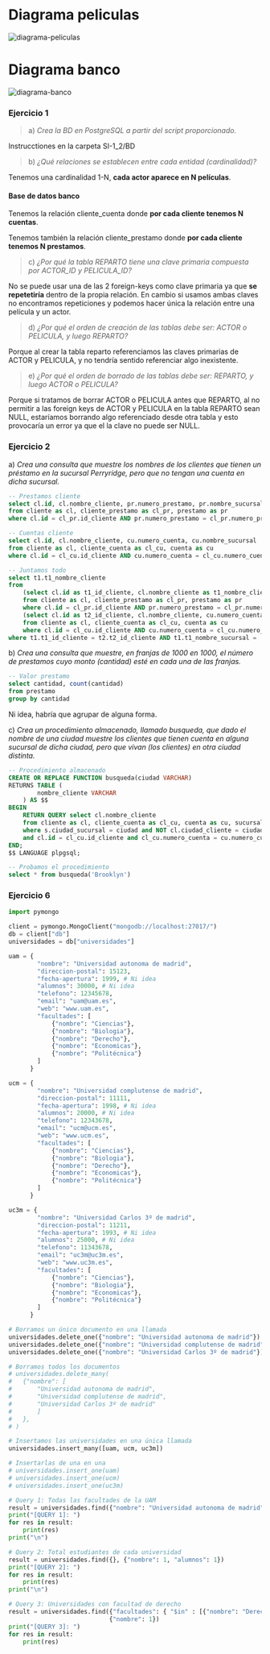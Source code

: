 # Diagrama peliculas

![diagrama-peliculas](Ej1_diagrama.drawio.png)

# Diagrama banco

![diagrama-banco](Ej2_diagrama.drawio.png)

### Ejercicio 1

> a) *Crea la BD en PostgreSQL a partir del script proporcionado.*

Instrucctiones en la carpeta SI-1_2/BD

> b) *¿Qué relaciones se establecen entre cada entidad (cardinalidad)?*

Tenemos una cardinalidad 1-N, **cada actor aparece en N películas**.

#### Base de datos banco
Tenemos la relación cliente_cuenta donde **por cada cliente tenemos N cuentas**. 

Tenemos también la relación cliente_prestamo donde **por cada cliente tenemos N prestamos**.

> c) *¿Por qué la tabla REPARTO tiene una clave primaria compuesta por ACTOR_ID y PELICULA_ID?*

No se puede usar una de las 2 foreign-keys como clave primaria ya que **se repetetiría** dentro de la propia relación. En cambio si usamos ambas claves no encontramos repeticiones y podemos hacer única la relación entre una película y un actor.

> d) *¿Por qué el orden de creación de las tablas debe ser: ACTOR o PELICULA, y luego REPARTO?* 

Porque al crear la tabla reparto referenciamos las claves primarias de ACTOR y PELICULA, y no tendría sentido referenciar algo inexistente.

> e) *¿Por qué el orden de borrado de las tablas debe ser: REPARTO, y luego ACTOR o PELICULA?*

Porque si tratamos de borrar ACTOR o PELICULA antes que REPARTO, al no permitir a las foreign keys de ACTOR y PELICULA en la tabla REPARTO sean NULL, estaríamos borrando algo referenciado desde otra tabla y esto provocaría un error ya que el la clave no puede ser NULL.

### Ejercicio 2

a) *Crea una consulta que muestre los nombres de los clientes que tienen un préstamo en la sucursal Perryridge, pero que no tengan una cuenta en dicha sucursal.*

```sql
-- Prestamos cliente
select cl.id, cl.nombre_cliente, pr.numero_prestamo, pr.nombre_sucursal 
from cliente as cl, cliente_prestamo as cl_pr, prestamo as pr
where cl.id = cl_pr.id_cliente AND pr.numero_prestamo = cl_pr.numero_prestamo

-- Cuentas cliente
select cl.id, cl.nombre_cliente, cu.numero_cuenta, cu.nombre_sucursal 
from cliente as cl, cliente_cuenta as cl_cu, cuenta as cu
where cl.id = cl_cu.id_cliente AND cu.numero_cuenta = cl_cu.numero_cuenta

-- Juntamos todo
select t1.t1_nombre_cliente
from 
	(select cl.id as t1_id_cliente, cl.nombre_cliente as t1_nombre_cliente, pr.numero_prestamo, pr.nombre_sucursal as t1_nombre_sucursal
	from cliente as cl, cliente_prestamo as cl_pr, prestamo as pr
	where cl.id = cl_pr.id_cliente AND pr.numero_prestamo = cl_pr.numero_prestamo) as t1,
	(select cl.id as t2_id_cliente, cl.nombre_cliente, cu.numero_cuenta, cu.nombre_sucursal as t2_nombre_sucursal
	from cliente as cl, cliente_cuenta as cl_cu, cuenta as cu
	where cl.id = cl_cu.id_cliente AND cu.numero_cuenta = cl_cu.numero_cuenta) as t2
where t1.t1_id_cliente = t2.t2_id_cliente AND t1.t1_nombre_sucursal = 'Perryridge' AND NOT t2.t2_nombre_sucursal = 'Perryidge';
```

b) *Crea una consulta que muestre, en franjas de 1000 en 1000, el número de prestamos cuyo monto (cantidad) esté en cada una de las franjas.*

```sql
-- Valor prestamo
select cantidad, count(cantidad)
from prestamo
group by cantidad
```
Ni idea, habría que agrupar de alguna forma.

c) *Crea un procedimiento almacenado, llamado busqueda, que dado el nombre de una ciudad muestre los clientes que tienen cuenta en alguna sucursal de dicha ciudad, pero que vivan (los clientes) en otra ciudad distinta.*

```sql
-- Procedimiento almacenado
CREATE OR REPLACE FUNCTION busqueda(ciudad VARCHAR)
RETURNS TABLE (
		nombre_cliente VARCHAR
	) AS $$
BEGIN
	RETURN QUERY select cl.nombre_cliente
	from cliente as cl, cliente_cuenta as cl_cu, cuenta as cu, sucursal as s
	where s.ciudad_sucursal = ciudad and NOT cl.ciudad_cliente = ciudad and cu.nombre_sucursal = s.nombre_sucursal
	and cl.id = cl_cu.id_cliente and cl_cu.numero_cuenta = cu.numero_cuenta;
END;
$$ LANGUAGE plpgsql;

-- Probamos el procedimiento
select * from busqueda('Brooklyn')
```

### Ejercicio 6

```py
import pymongo

client = pymongo.MongoClient("mongodb://localhost:27017/")
db = client["db"]
universidades = db["universidades"]

uam = {
		"nombre": "Universidad autonoma de madrid",
		"direccion-postal": 15123,
		"fecha-apertura": 1999, # Ni idea
		"alumnos": 30000, # Ni idea
		"telefono": 12345678,
		"email": "uam@uam.es",
		"web": "www.uam.es",
		"facultades": [
			{"nombre": "Ciencias"},
			{"nombre": "Biologia"},
			{"nombre": "Derecho"},
			{"nombre": "Economicas"},
			{"nombre": "Politécnica"}
		]
	  }

ucm = {
		"nombre": "Universidad complutense de madrid",
		"direccion-postal": 11111,
		"fecha-apertura": 1998, # Ni idea
		"alumnos": 20000, # Ni idea
		"telefono": 12343678,
		"email": "ucm@ucm.es",
		"web": "www.ucm.es",
		"facultades": [
			{"nombre": "Ciencias"},
			{"nombre": "Biologia"},
			{"nombre": "Derecho"},
			{"nombre": "Economicas"},
			{"nombre": "Politécnica"}
		]
	  }

uc3m = {
		"nombre": "Universidad Carlos 3º de madrid",
		"direccion-postal": 11211,
		"fecha-apertura": 1993, # Ni idea
		"alumnos": 25000, # Ni idea
		"telefono": 11343678,
		"email": "uc3m@uc3m.es",
		"web": "www.uc3m.es",
		"facultades": [
			{"nombre": "Ciencias"},
			{"nombre": "Biologia"},
			{"nombre": "Economicas"},
			{"nombre": "Politécnica"}
		]
	  }

# Borramos un único documento en una llamada
universidades.delete_one({"nombre": "Universidad autonoma de madrid"})
universidades.delete_one({"nombre": "Universidad complutense de madrid"})
universidades.delete_one({"nombre": "Universidad Carlos 3º de madrid"})

# Borramos todos los documentos
# universidades.delete_many(
# 	{"nombre": [
# 		"Universidad autonoma de madrid", 
# 		"Universidad complutense de madrid", 
# 		"Universidad Carlos 3º de madrid"
# 		]
# 	},
# )

# Insertamos las universidades en una única llamada
universidades.insert_many([uam, ucm, uc3m])

# Insertarlas de una en una
# universidades.insert_one(uam)
# universidades.insert_one(ucm)
# universidades.insert_one(uc3m)

# Query 1: Todas las facultades de la UAM
result = universidades.find({"nombre": "Universidad autonoma de madrid"}, {"facultades": 1})
print("[QUERY 1]: ")
for res in result:
	print(res)
print("\n")

# Query 2: Total estudiantes de cada universidad
result = universidades.find({}, {"nombre": 1, "alumnos": 1})
print("[QUERY 2]: ")
for res in result:
	print(res)
print("\n")

# Query 3: Universidades con facultad de derecho
result = universidades.find({"facultades": { "$in" : [{"nombre": "Derecho"}]}}, 
							{"nombre": 1})
print("[QUERY 3]: ")
for res in result:
	print(res)
```